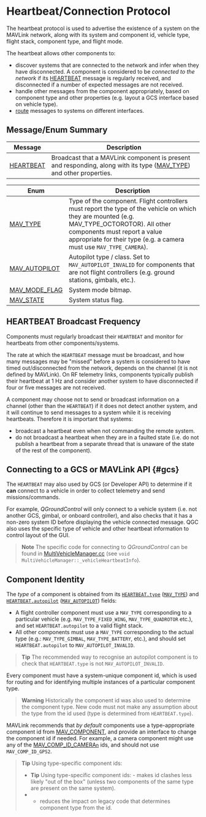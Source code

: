 # Heartbeat/Connection Protocol

The heartbeat protocol is used to advertise the existence of a system on the MAVLink network, along with its system and component id, vehicle type, flight stack, component type, and flight mode.

The heartbeat allows other components to:

- discover systems that are connected to the network and infer when they have disconnected. A component is considered to be *connected to the network* if its [HEARTBEAT](../messages/common.md#HEARTBEAT) message is regularly received, and disconnected if a number of expected messages are not received.
- handle other messages from the component appropriately, based on component type and other properties (e.g. layout a GCS interface based on vehicle type).
- [route](../guide/routing.md) messages to systems on different interfaces.

## Message/Enum Summary

| Message                                                                  | Description                                                                                                                     |
| ------------------------------------------------------------------------ | ------------------------------------------------------------------------------------------------------------------------------- |
| <span id="HEARTBEAT"></span>[HEARTBEAT](../messages/common.md#HEARTBEAT) | Broadcast that a MAVLink component is present and responding, along with its type ([MAV_TYPE](#MAV_TYPE)) and other properties. |

| Enum                                                                                   | Description                                                                                                                                                                                                                                          |
| -------------------------------------------------------------------------------------- | ---------------------------------------------------------------------------------------------------------------------------------------------------------------------------------------------------------------------------------------------------- |
| <span id="MAV_TYPE"></span>[MAV_TYPE](../messages/common.md#MAV_TYPE)                  | Type of the component. Flight controllers must report the type of the vehicle on which they are mounted (e.g. MAV_TYPE_OCTOROTOR). All other components must report a value appropriate for their type (e.g. a camera must use `MAV_TYPE_CAMERA`). |
| <span id="MAV_AUTOPILOT"></span>[MAV_AUTOPILOT](../messages/common.md#MAV_AUTOPILOT)   | Autopilot type / class. Set to `MAV_AUTOPILOT_INVALID` for components that are not flight controllers (e.g. ground stations, gimbals, etc.).                                                                                                         |
| <span id="MAV_MODE_FLAG"></span>[MAV_MODE_FLAG](../messages/common.md#MAV_MODE_FLAG) | System mode bitmap.                                                                                                                                                                                                                                  |
| <span id="MAV_STATE"></span>[MAV_STATE](../messages/common.md#MAV_STATE)               | System status flag.                                                                                                                                                                                                                                  |

## HEARTBEAT Broadcast Frequency

Components must regularly broadcast their `HEARTBEAT` and monitor for heartbeats from other components/systems.

The rate at which the `HEARTBEAT` message must be broadcast, and how many messages may be "missed" before a system is considered to have timed out/disconnected from the network, depends on the channel (it is not defined by MAVLink). On RF telemetry links, components typically publish their heartbeat at 1 Hz and consider another system to have disconnected if four or five messages are not received.

A component may choose not to send or broadcast information on a channel (other than the `HEARTBEAT`) if it does not detect another system, and it will continue to send messages to a system while it is receiving heartbeats. Therefore it is important that systems:

- broadcast a heartbeat even when not commanding the remote system.
- do not broadcast a heartbeat when they are in a faulted state (i.e. do not publish a heartbeat from a separate thread that is unaware of the state of the rest of the component).

## Connecting to a GCS or MAVLink API {#gcs}

The `HEARTBEAT` may also used by GCS (or Developer API) to determine if it **can** connect to a vehicle in order to collect telemetry and send missions/commands.

For example, *QGroundControl* will only connect to a vehicle system (i.e. not another GCS, gimbal, or onboard controller), and also checks that it has a non-zero system ID before displaying the vehicle connected message. QGC also uses the specific type of vehicle and other heartbeat information to control layout of the GUI.

> **Note** The specific code for connecting to *QGroundControl* can be found in [MultiVehicleManager.cc](https://github.com/mavlink/qgroundcontrol/blob/master/src/Vehicle/MultiVehicleManager.cc) (see `void MultiVehicleManager::_vehicleHeartbeatInfo`).

## Component Identity

The *type* of a component is obtained from its [`HEARTBEAT.type`](#HEARTBEAT) ([`MAV_TYPE`](#MAV_TYPE)) and [`HEARTBEAT.autopilot`](#HEARTBEAT) ([`MAV_AUTOPILOT`](#MAV_AUTOPILOT)) fields:

- A flight controller component must use a `MAV_TYPE` corresponding to a particular vehicle (e.g. `MAV_TYPE_FIXED_WING`, `MAV_TYPE_QUADROTOR` etc.), and set `HEARTBEAT.autopilot` to a valid flight stack.
- All other components must use a `MAV_TYPE` corresponding to the actual type (e.g.: `MAV_TYPE_GIMBAL`, `MAV_TYPE_BATTERY`, etc.), and should set `HEARTBEAT.autopilot` to `MAV_AUTOPILOT_INVALID`.

> **Tip** The recommended way to recognise an autopilot component is to check that `HEARTBEAT.type` is not `MAV_AUTOPILOT_INVALID`.

Every component must have a system-unique component id, which is used for routing and for identifying multiple instances of a particular component type.

> **Warning** Historically the component id was also used to determine the component type. New code must not make any assumption about the type from the id used (type is determined from `HEARTBEAT.type`).

MAVLink recommends that *by default* components use a type-appropriate component id from [MAV_COMPONENT](../messages/common.md#MAV_COMPONENT), and provide an interface to change the component id if needed. For example, a camera component might use any of the [MAV_COMP_ID_CAMERA`n`](../messages/common.md#MAV_COMP_ID_GIMBAL) ids, and should not use `MAV_COMP_ID_GPS2`.

> **Tip** Using type-specific component ids:
> 
> - **Tip** Using type-specific component ids: - makes id clashes less likely "out of the box" (unless two components of the same type are present on the same system).
> - - reduces the impact on legacy code that determines component type from the id.